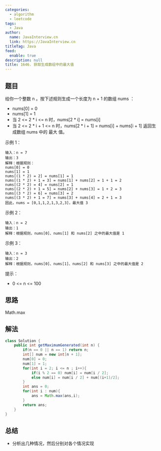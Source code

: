 ```yaml
---
categories: 
  - algorithm
  - leetcode
tags: 
  - Java
author: 
  name: JavaInterview.cn
  link: https://JavaInterview.cn
titleTag: Java
feed: 
  enable: true
description: null
title: 1646. 获取生成数组中的最大值
---
```


## 题目

给你一个整数 n 。按下述规则生成一个长度为 n + 1 的数组 nums ：

* nums[0] = 0
* nums[1] = 1
* 当 2 <= 2 * i <= n 时，nums[2 * i] = nums[i]
* 当 2 <= 2 * i + 1 <= n 时，nums[2 * i + 1] = nums[i] + nums[i + 1]
返回生成数组 nums 中的 最大 值。



示例 1：

    输入：n = 7
    输出：3
    解释：根据规则：
    nums[0] = 0
    nums[1] = 1
    nums[(1 * 2) = 2] = nums[1] = 1
    nums[(1 * 2) + 1 = 3] = nums[1] + nums[2] = 1 + 1 = 2
    nums[(2 * 2) = 4] = nums[2] = 1
    nums[(2 * 2) + 1 = 5] = nums[2] + nums[3] = 1 + 2 = 3
    nums[(3 * 2) = 6] = nums[3] = 2
    nums[(3 * 2) + 1 = 7] = nums[3] + nums[4] = 2 + 1 = 3
    因此，nums = [0,1,1,2,1,3,2,3]，最大值 3
示例 2：

    输入：n = 2
    输出：1
    解释：根据规则，nums[0]、nums[1] 和 nums[2] 之中的最大值是 1
示例 3：

    输入：n = 3
    输出：2
    解释：根据规则，nums[0]、nums[1]、nums[2] 和 nums[3] 之中的最大值是 2


提示：

* 0 <= n <= 100

## 思路

Math.max

## 解法
```java
class Solution {
    public int getMaximumGenerated(int n) {
        if(n == 0 || n == 1) return n;
        int[] num = new int[n + 1];
        num[0] = 0;
        num[1] = 1;
        for(int i = 2; i <= n ; i++){
            if(i % 2 == 0) num[i] = num[i / 2];
            else num[i] = num[i / 2] + num[(i+1)/2];
        }
        int ans = 0;
        for(int i : num){
            ans = Math.max(ans,i);
        }
        return ans;
    }
}

```

## 总结

- 分析出几种情况，然后分别对各个情况实现 

